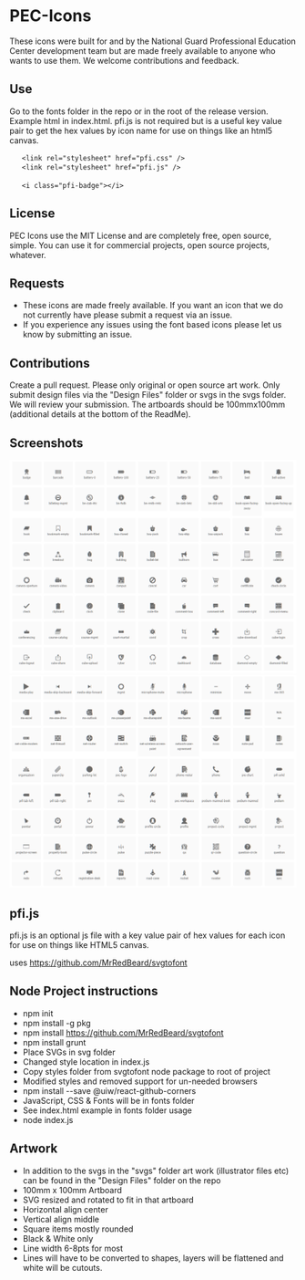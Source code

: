 # PEC-Icons
These icons were built for and by the National Guard Professional Education Center development team but are made freely available to anyone who wants to use them. We welcome contributions and feedback.

## Use
Go to the fonts folder in the repo or in the root of the release version. Example html in index.html. pfi.js is not required but is a useful key value pair to get the hex values by icon name for use on things like an html5 canvas.
```
   <link rel="stylesheet" href="pfi.css" />
   <link rel="stylesheet" href="pfi.js" />
   
   <i class="pfi-badge"></i>
```

## License
PEC Icons use the MIT License and are completely free, open source, simple. You can use it for commercial projects, open source projects, whatever.

## Requests
   - These icons are made freely available. If you want an icon that we do not currently have please submit a request via an issue.
   - If you experience any issues using the font based icons please let us know by submitting an issue.

## Contributions
Create a pull request. Please only original or open source art work. Only submit design files via the "Design Files" folder or svgs in the svgs folder. We will review your submission. The artboards should be 100mmx100mm (additional details at the bottom of the ReadMe).

## Screenshots
![Sample 1](https://raw.githubusercontent.com/PEC-Developement-Team/PEC-Icons/main/screen-shots/sample1.png)
![Sample 2](https://raw.githubusercontent.com/PEC-Developement-Team/PEC-Icons/main/screen-shots/sample2.png)

## pfi.js
pfi.js is an optional js file with a key value pair of hex values for each icon for use on things like HTML5 canvas.


uses https://github.com/MrRedBeard/svgtofont

## Node Project instructions
   - npm init
   - npm install -g pkg
   - npm install https://github.com/MrRedBeard/svgtofont
   - npm install grunt
   - Place SVGs in svg folder
   - Changed style location in index.js
   - Copy styles folder from svgtofont node package to root of project
   - Modified styles and removed support for un-needed browsers
   - npm install --save @uiw/react-github-corners
   - JavaScript, CSS & Fonts will be in fonts folder
   - See index.html example in fonts folder usage
   - node index.js

## Artwork
   - In addition to the svgs in the "svgs" folder art work (illustrator files etc) can be found in the "Design Files" folder on the repo
   - 100mm x 100mm Artboard
   - SVG resized and rotated to fit in that artboard
   - Horizontal align center
   - Vertical align middle
   - Square items mostly rounded
   - Black & White only
   - Line width 6-8pts for most
   - Lines will have to be converted to shapes, layers will be flattened and white will be cutouts. 
